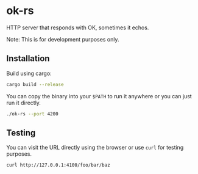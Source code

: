 # ok-rs

HTTP server that responds with OK, sometimes it echos.

Note: This is for development purposes only.

## Installation

Build using cargo:

```bash
cargo build --release
```

You can copy the binary into your `$PATH` to run it anywhere or
you can just run it directly.

```bash
./ok-rs --port 4200
```

## Testing

You can visit the URL directly using the browser or use `curl` for testing purposes.

```bash
curl http://127.0.0.1:4100/foo/bar/baz
```
